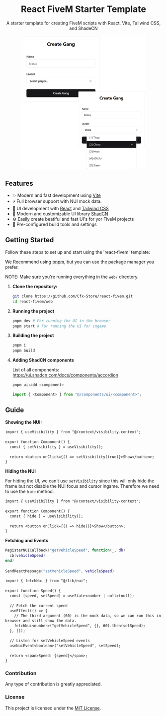 <div align="center">
  <h1>React FiveM Starter Template</h1>
  <p>A starter template for creating FiveM scripts with React, Vite, Tailwind CSS, and ShadeCN</p>
  <img src="./assets/preview.png" alt="Preview of the starter template" width="400">
</div>

## Features

- ✨ Modern and fast development using [Vite](https://vitejs.dev/)
- ⚡ Full browser support with NUI mock data.
- 🚀 UI development with [React](https://reactjs.org/) and [Tailwind CSS](https://tailwindcss.com/)
- 🎨 Modern and customizable UI library [ShadCN](https://ui.shadcn.com/)
- ⚙️ Easily create beatiful and fast UI's for yor FiveM projects
- 🔧 Pre-configured build tools and settings

## Getting Started

Follow these steps to set up and start using the 'react-fivem' template:

We Recommend using [pnpm](https://pnpm.io/installation#on-windows), but you can use the package manager you prefer.

NOTE: Make sure you're running everything in the `web/` directory.

1. **Clone the repository:**

   ```bash
   git clone https://github.com/Cfx-Store/react-fivem.git
   cd react-fivem/web
   ```

2. **Running the project**

   ```bash
   pnpm dev # For running the UI in the browser
   pnpm start # For running the UI for ingame
   ```

3. **Building the project**

   ```bash
   pnpm i
   pnpm build
   ```

4. **Adding ShadCN components**

   List of all components: https://ui.shadcn.com/docs/components/accordion

   ```bash
   pnpm ui:add <component>
   ```

   ```ts
   import { <Component> } from "@/components/ui/<component>";
   ```

## Guide

**Showing the NUI:**

```tsx
import { useVisibility } from "@/context/visibility-context";

export function Component() {
  const { setVisibility } = useVisibility();

  return <button onClick={() => setVisibility(true)}>Show</button>;
}
```

**Hiding the NUI**

For hiding the UI, we can't use `setVisibility` since this will only hide the frame but not disable the NUI focus and cursor ingame. Therefore we need to use the `hide` method.

```tsx
import { useVisibility } from "@/context/visibility-context";

export function Component() {
  const { hide } = useVisibility();

  return <button onClick={() => hide()}>Show</button>;
}
```

**Fetching and Events**

```lua
RegisterNUICallback("getVehicleSpeed", function(_, db)
  cb(vehicleSpeed)
end)

SendReactMessage("setVehicleSpeed", vehicleSpeed)
```

```tsx
import { fetchNui } from "@/lib/nui";

export function Speed() {
  const [speed, setSpeed] = useState<number | null>(null);

  // Fetch the current speed
  useEffect(() => {
    // The third argument (60) is the mock data, so we can run this in browser and still show the data.
    fetchNui<number>("getVehicleSpeed", {}, 60).then(setSpeed);
  }, []);

  // Listen for setVehicleSpeed events
  useNuiEvent<boolean>("setVehicleSpeed", setSpeed);

  return <span>Speed: {speed}</span>;
}
```

### Contribution

Any type of contribution is greatly appreciated.

### License

This project is licensed under the [MIT License](https://github.com/Cfx-Store/react-fivem/blob/main/LICENSE).
